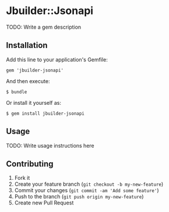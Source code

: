 # Jbuilder::Jsonapi

TODO: Write a gem description

## Installation

Add this line to your application's Gemfile:

    gem 'jbuilder-jsonapi'

And then execute:

    $ bundle

Or install it yourself as:

    $ gem install jbuilder-jsonapi

## Usage

TODO: Write usage instructions here

## Contributing

1. Fork it
2. Create your feature branch (`git checkout -b my-new-feature`)
3. Commit your changes (`git commit -am 'Add some feature'`)
4. Push to the branch (`git push origin my-new-feature`)
5. Create new Pull Request
